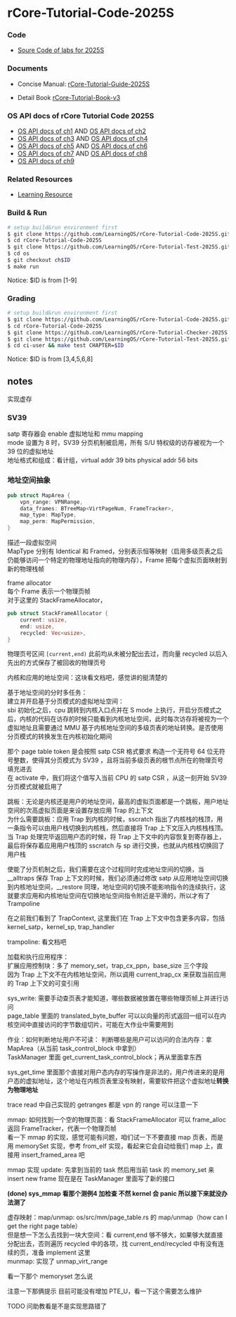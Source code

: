 # rCore-Tutorial-Code-2025S

### Code
- [Soure Code of labs for 2025S](https://github.com/LearningOS/rCore-Tutorial-Code-2025S)
### Documents

- Concise Manual: [rCore-Tutorial-Guide-2025S](https://LearningOS.github.io/rCore-Tutorial-Guide-2025S/)

- Detail Book [rCore-Tutorial-Book-v3](https://rcore-os.github.io/rCore-Tutorial-Book-v3/)


### OS API docs of rCore Tutorial Code 2025S
- [OS API docs of ch1](https://learningos.github.io/rCore-Tutorial-Code-2025S/ch1/os/index.html)
  AND [OS API docs of ch2](https://learningos.github.io/rCore-Tutorial-Code-2025S/ch2/os/index.html)
- [OS API docs of ch3](https://learningos.github.io/rCore-Tutorial-Code-2025S/ch3/os/index.html)
  AND [OS API docs of ch4](https://learningos.github.io/rCore-Tutorial-Code-2025S/ch4/os/index.html)
- [OS API docs of ch5](https://learningos.github.io/rCore-Tutorial-Code-2025S/ch5/os/index.html)
  AND [OS API docs of ch6](https://learningos.github.io/rCore-Tutorial-Code-2025S/ch6/os/index.html)
- [OS API docs of ch7](https://learningos.github.io/rCore-Tutorial-Code-2025S/ch7/os/index.html)
  AND [OS API docs of ch8](https://learningos.github.io/rCore-Tutorial-Code-2025S/ch8/os/index.html)
- [OS API docs of ch9](https://learningos.github.io/rCore-Tutorial-Code-2025S/ch9/os/index.html)

### Related Resources
- [Learning Resource](https://github.com/LearningOS/rust-based-os-comp2022/blob/main/relatedinfo.md)


### Build & Run

```bash
# setup build&run environment first
$ git clone https://github.com/LearningOS/rCore-Tutorial-Code-2025S.git
$ cd rCore-Tutorial-Code-2025S
$ git clone https://github.com/LearningOS/rCore-Tutorial-Test-2025S.git user
$ cd os
$ git checkout ch$ID
$ make run
```
Notice: $ID is from [1-9]

### Grading

```bash
# setup build&run environment first
$ git clone https://github.com/LearningOS/rCore-Tutorial-Code-2025S.git
$ cd rCore-Tutorial-Code-2025S
$ git clone https://github.com/LearningOS/rCore-Tutorial-Checker-2025S.git ci-user
$ git clone https://github.com/LearningOS/rCore-Tutorial-Test-2025S.git ci-user/user
$ cd ci-user && make test CHAPTER=$ID
```
Notice: $ID is from [3,4,5,6,8]

## notes
实现虚存     

### SV39
satp 寄存器会 enable 虚拟地址和 mmu mapping    
mode 设置为 8 时，SV39 分页机制被启用，所有 S/U 特权级的访存被视为一个 39 位的虚拟地址     
地址格式和组成：看计组，virtual addr 39 bits physical addr 56 bits     

### 地址空间抽象
```rs
pub struct MapArea {
    vpn_range: VPNRange,
    data_frames: BTreeMap<VirtPageNum, FrameTracker>,
    map_type: MapType,
    map_perm: MapPermission,
}

```
描述一段虚拟空间    
MapType 分别有 Identical 和 Framed，分别表示恒等映射（启用多级页表之后仍能够访问一个特定的物理地址指向的物理内存），Frame 把每个虚拟页面映射到新的物理栈帧     

frame allocator    
每个 Frame 表示一个物理页帧     
对于这里的 StackFrameAllocator，
```rs
pub struct StackFrameAllocator {
    current: usize,
    end: usize,
    recycled: Vec<usize>,
}

```
物理页号区间 `[current,end)` 此前均从未被分配出去过，而向量 recycled 以后入先出的方式保存了被回收的物理页号     

内核和应用的地址空间：这块看文档吧，感觉讲的挺清楚的     

基于地址空间的分时多任务：     
建立并开启基于分页模式的虚拟地址空间：    
sbi 初始化之后，cpu 跳转到内核入口点并在 S mode 上执行，开启分页模式之后，内核的代码在访存的时候只能看到内核地址空间，此时每次访存将被视为一个虚拟地址且需要通过 MMU 基于内核地址空间的多级页表的地址转换。是否使用分页模式的转换发生在内核初始化期间     

那个 page table token 是会按照 satp CSR 格式要求 构造一个无符号 64 位无符号整数，使得其分页模式为 SV39 ，且将当前多级页表的根节点所在的物理页号填充进去     
在 activate 中，我们将这个值写入当前 CPU 的 satp CSR ，从这一刻开始 SV39 分页模式就被启用了    

跳板：无论是内核还是用户的地址空间，最高的虚拟页面都是一个跳板，用户地址空间的次高虚拟页面是来设置存放应用 Trap 的上下文     
为什么需要跳板：应用 Trap 到内核的时候，sscratch 指出了内核栈的栈顶，用一条指令可以由用户栈切换到内核栈，然后直接将 Trap 上下文压入内核栈栈顶。当 Trap 处理完毕返回用户态的时候，将 Trap 上下文中的内容恢复到寄存器上，最后将保存着应用用户栈顶的 sscratch 与 sp 进行交换，也就从内核栈切换回了用户栈    

使能了分页机制之后，我们需要在这个过程同时完成地址空间的切换，当 __alltraps 保存 Trap 上下文的时候，我们必须通过修改 satp 从应用地址空间切换到内核地址空间，__restore 同理，地址空间的切换不能影响指令的连续执行，这就要求应用和内核地址空间在切换地址空间指令附近是平滑的，所以才有了 Trampoline      

在之前我们看到了 TrapContext, 这里我们在 Trap 上下文中包含更多内容，包括 kernel_satp，kernel_sp, trap_handler     

trampoline: 看文档吧    

加载和执行应用程序：   
扩展应用控制块：多了 memory_set，trap_cx_ppn，base_size 三个字段     
因为 Trap 上下文不在内核地址空间，所以调用 current_trap_cx 来获取当前应用的 Trap 上下文的可变引用    

sys_write: 需要手动查页表才能知道，哪些数据被放置在哪些物理页帧上并进行访问     
page_table 里面的 translated_byte_buffer 可以以向量的形式返回一组可以在内核空间中直接访问的字节数组切片，可能在大作业中需要用到     

作业：如何判断地址用户不可读：
判断哪些是用户可以访问的合法内存：拿 MapArea（从当前 task_control_block 中拿到）    
TaskManager 里面 get_current_task_control_block；再从里面拿东西    

sys_get_time 里面那个直接对用户态内存的写操作是非法的，用户传进来的是用户态的虚拟地址，这个地址在内核页表里没有映射，需要软件把这个虚拟地址**转换为物理地址**        

trace read 中自己实现的 getranges 都是 vpn 的 range 可以注意一下    

mmap: 如何找到一个空的物理页面：看 StackFrameAllocator 可以 frame_alloc 返回 FrameTracker，代表一个物理页帧      
看一下 mmap 的实现，感觉可能有问题，咱们试一下不要直接 map 页表，而是用 memorySet 实现，参考 from_elf 实现，看起来它会自动给我们 map 上，直接用 insert_framed_area 吧     

mmap 实现 update: 先拿到当前的 task 然后用当前 task 的 memory_set 来 insert new frame 现在是在 TaskManager 里面写了新的接口    

**(done) sys_mmap 看那个测例4 加检查 不然 kernel 会 panic 所以接下来就没办法测了**     

虚存映射：map/unmap: os/src/mm/page_table.rs 的 map/unmap（how can I get the right page table）    
但是想一下怎么去找到一块大空间：看 current,end 够不够大，如果够大就直接分配出去，否则遍历 recycled 中的各项，找 current_end/recycled 中有没有连续的页，准备 implement 这里   
munmap: 实现了 unmap_virt_range    

看一下那个 memoryset 怎么说    

注意一下那俩提示 目前可能没有增加 PTE_U，看一下这个需要怎么维护    

TODO 问助教看是不是实现思路错了    
